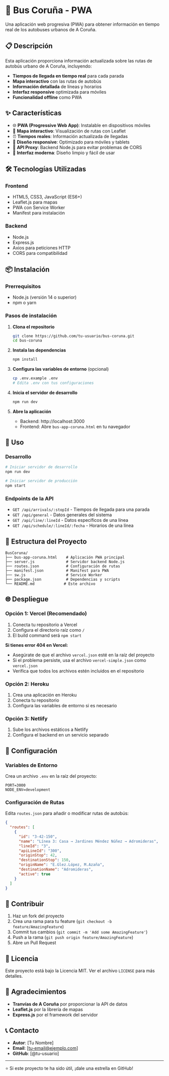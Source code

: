 # 🚌 Bus Coruña - PWA

Una aplicación web progresiva (PWA) para obtener información en tiempo real de los autobuses urbanos de A Coruña.

## 📋 Descripción

Esta aplicación proporciona información actualizada sobre las rutas de autobús urbano de A Coruña, incluyendo:

- **Tiempos de llegada en tiempo real** para cada parada
- **Mapa interactivo** con las rutas de autobús
- **Información detallada** de líneas y horarios
- **Interfaz responsive** optimizada para móviles
- **Funcionalidad offline** como PWA

## ✨ Características

- 🌐 **PWA (Progressive Web App)**: Instalable en dispositivos móviles
- 📍 **Mapa interactivo**: Visualización de rutas con Leaflet
- ⏰ **Tiempos reales**: Información actualizada de llegadas
- 📱 **Diseño responsive**: Optimizado para móviles y tablets
- 🔄 **API Proxy**: Backend Node.js para evitar problemas de CORS
- 🎨 **Interfaz moderna**: Diseño limpio y fácil de usar

## 🛠️ Tecnologías Utilizadas

### Frontend
- HTML5, CSS3, JavaScript (ES6+)
- Leaflet.js para mapas
- PWA con Service Worker
- Manifest para instalación

### Backend
- Node.js
- Express.js
- Axios para peticiones HTTP
- CORS para compatibilidad

## 📦 Instalación

### Prerrequisitos
- Node.js (versión 14 o superior)
- npm o yarn

### Pasos de instalación

1. **Clona el repositorio**
   ```bash
   git clone https://github.com/tu-usuario/bus-coruna.git
   cd bus-coruna
   ```

2. **Instala las dependencias**
   ```bash
   npm install
   ```

3. **Configura las variables de entorno** (opcional)
   ```bash
   cp .env.example .env
   # Edita .env con tus configuraciones
   ```

4. **Inicia el servidor de desarrollo**
   ```bash
   npm run dev
   ```

5. **Abre la aplicación**
   - Backend: http://localhost:3000
   - Frontend: Abre `bus-app-coruna.html` en tu navegador

## 🚀 Uso

### Desarrollo
```bash
# Iniciar servidor de desarrollo
npm run dev

# Iniciar servidor de producción
npm start
```

### Endpoints de la API

- `GET /api/arrivals/:stopId` - Tiempos de llegada para una parada
- `GET /api/general` - Datos generales del sistema
- `GET /api/line/:lineId` - Datos específicos de una línea
- `GET /api/schedule/:lineId/:fecha` - Horarios de una línea

## 📁 Estructura del Proyecto

```
BusCoruna/
├── bus-app-coruna.html    # Aplicación PWA principal
├── server.js              # Servidor backend Node.js
├── routes.json            # Configuración de rutas
├── manifest.json          # Manifest para PWA
├── sw.js                  # Service Worker
├── package.json           # Dependencias y scripts
└── README.md             # Este archivo
```

## 🌐 Despliegue

### Opción 1: Vercel (Recomendado)
1. Conecta tu repositorio a Vercel
2. Configura el directorio raíz como `/`
3. El build command será `npm start`

**Si tienes error 404 en Vercel:**
- Asegúrate de que el archivo `vercel.json` esté en la raíz del proyecto
- Si el problema persiste, usa el archivo `vercel-simple.json` como `vercel.json`
- Verifica que todos los archivos estén incluidos en el repositorio

### Opción 2: Heroku
1. Crea una aplicación en Heroku
2. Conecta tu repositorio
3. Configura las variables de entorno si es necesario

### Opción 3: Netlify
1. Sube los archivos estáticos a Netlify
2. Configura el backend en un servicio separado

## 🔧 Configuración

### Variables de Entorno
Crea un archivo `.env` en la raíz del proyecto:

```env
PORT=3000
NODE_ENV=development
```

### Configuración de Rutas
Edita `routes.json` para añadir o modificar rutas de autobús:

```json
{
  "routes": [
    {
      "id": "3-42-150",
      "name": "Línea 3: Casa → Jardines Méndez Núñez → Adromideras",
      "lineId": "3",
      "apiLineId": "300",
      "originStop": 42,
      "destinationStop": 150,
      "originName": "E.Glez.López, M.Azaña",
      "destinationName": "Adromideras",
      "active": true
    }
  ]
}
```

## 🤝 Contribuir

1. Haz un fork del proyecto
2. Crea una rama para tu feature (`git checkout -b feature/AmazingFeature`)
3. Commit tus cambios (`git commit -m 'Add some AmazingFeature'`)
4. Push a la rama (`git push origin feature/AmazingFeature`)
5. Abre un Pull Request

## 📝 Licencia

Este proyecto está bajo la Licencia MIT. Ver el archivo `LICENSE` para más detalles.

## 🙏 Agradecimientos

- **Tranvías de A Coruña** por proporcionar la API de datos
- **Leaflet.js** por la librería de mapas
- **Express.js** por el framework del servidor

## 📞 Contacto

- **Autor**: [Tu Nombre]
- **Email**: [tu-email@ejemplo.com]
- **GitHub**: [@tu-usuario]

---

⭐ Si este proyecto te ha sido útil, ¡dale una estrella en GitHub! 